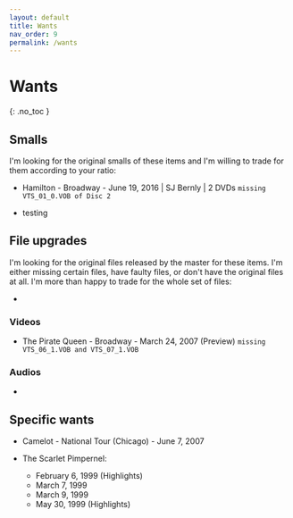 ```yaml
---
layout: default
title: Wants
nav_order: 9
permalink: /wants
---
```


# Wants
{: .no_toc }

## Smalls

I'm looking for the original smalls of these items and I'm willing to trade for them according to your ratio:

- Hamilton - Broadway - June 19, 2016 \| SJ Bernly \| 2 DVDs `missing VTS_01_0.VOB of Disc 2`

- testing

## File upgrades

I'm looking for the original files released by the master for these items. I'm either missing certain files, have faulty files, or don't have the original files at all. I'm more than happy to trade for the whole set of files:

- 

### Videos

- The Pirate Queen - Broadway - March 24, 2007 (Preview) `missing VTS_06_1.VOB and VTS_07_1.VOB`

### Audios

- 

## Specific wants

- Camelot - National Tour (Chicago) - June 7, 2007

- The Scarlet Pimpernel: 
    - February 6, 1999 (Highlights)
    - March 7, 1999
    - March 9, 1999
    - May 30, 1999 (Highlights)
